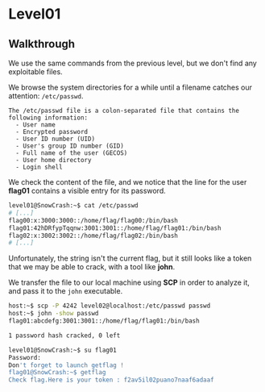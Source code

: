# Level01

## Walkthrough

We use the same commands from the previous level, but we don't find any exploitable files.

We browse the system directories for a while until a filename catches our attention: `/etc/passwd`.

```Traditionally, the /etc/passwd file is used to keep track of every registered user that has access to a system.
The /etc/passwd file is a colon-separated file that contains the following information:
  - User name
  - Encrypted password
  - User ID number (UID)
  - User's group ID number (GID)
  - Full name of the user (GECOS)
  - User home directory
  - Login shell
```

We check the content of the file, and we notice that the line for the user **flag01** contains a visible entry for its password.

```bash
level01@SnowCrash:~$ cat /etc/passwd
# [...]
flag00:x:3000:3000::/home/flag/flag00:/bin/bash
flag01:42hDRfypTqqnw:3001:3001::/home/flag/flag01:/bin/bash
flag02:x:3002:3002::/home/flag/flag02:/bin/bash
# [...]
```
Unfortunately, the string isn't the current flag, but it still looks like a token that we may be able to crack, with a tool like **john**.

We transfer the file to our local machine using **SCP** in order to analyze it, and pass it to the `john` executable.

```bash
host:~$ scp -P 4242 level02@localhost:/etc/passwd passwd
host:~$ john -show passwd
flag01:abcdefg:3001:3001::/home/flag/flag01:/bin/bash

1 password hash cracked, 0 left
```

```bash
level01@SnowCrash:~$ su flag01
Password: 
Don't forget to launch getflag !
flag01@SnowCrash:~$ getflag
Check flag.Here is your token : f2av5il02puano7naaf6adaaf
```
